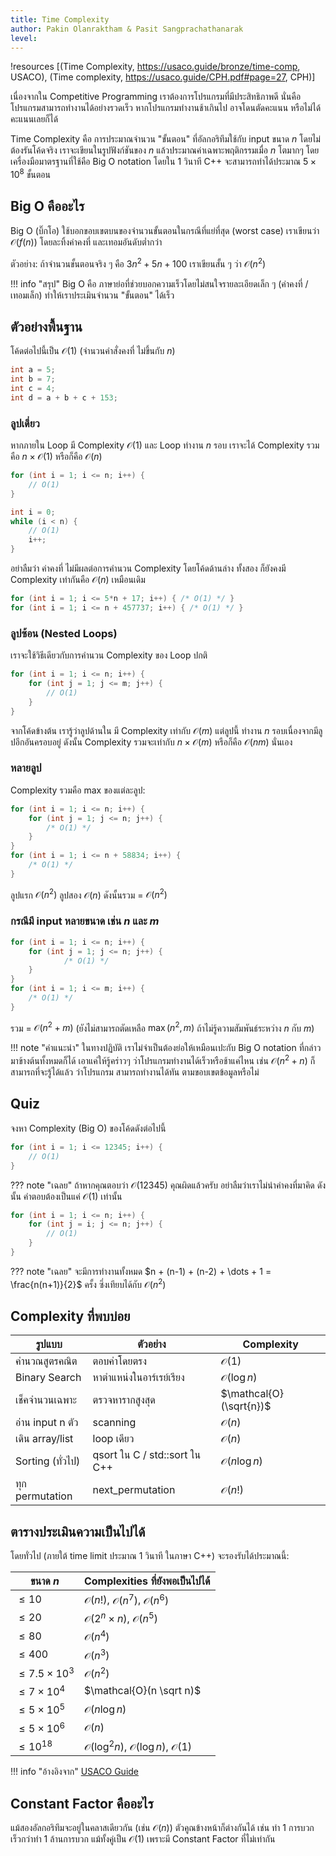 ```yaml
---
title: Time Complexity
author: Pakin Olanraktham & Pasit Sangprachathanarak
level: 
---
```


!resources [(Time Complexity, https://usaco.guide/bronze/time-comp, USACO), (Time complexity, https://usaco.guide/CPH.pdf#page=27, CPH)]

เนื่องจากใน Competitive Programming เราต้องการโปรแกรมที่มีประสิทธิภาพดี นั่นคือโปรแกรมสามารถทำงานได้อย่างรวดเร็ว หากโปรแกรมทำงานช้าเกินไป อาจโดนตัดคะแนน หรือไม่ได้คะแนนเลยก็ได้

Time Complexity คือ การประมาณจำนวน "ขั้นตอน" ที่อัลกอริทึมใช้กับ input ขนาด $n$ โดยไม่ต้องรันโค้ดจริง เราจะเขียนในรูปฟังก์ชันของ $n$ แล้วประมาณค่าเฉพาะพฤติกรรมเมื่อ $n$ โตมากๆ โดยเครื่องมือมาตรฐานที่ใช้คือ Big O notation โดยใน 1 วินาที C++ จะสามารถทำได้ประมาณ $5\times 10^8$ ขั้นตอน

## Big O คืออะไร

Big O (บิ๊กโอ) ใช้บอกขอบเขตบนของจำนวนขั้นตอนในกรณีที่แย่ที่สุด (worst case) เราเขียนว่า $\mathcal{O}(f(n))$ โดยละทิ้งค่าคงที่ และเทอมอันดับต่ำกว่า

ตัวอย่าง: ถ้าจำนวนขั้นตอนจริง ๆ คือ $3n^2 + 5n + 100$ เราเขียนสั้น ๆ ว่า $\mathcal{O}(n^2)$

!!! info "สรุป"
    Big O คือ ภาษาย่อที่ช่วยบอกความเร็วโดยไม่สนใจรายละเอียดเล็ก ๆ (ค่าคงที่ / เทอมเล็ก) ทำให้เราประเมินจำนวน "ขั้นตอน" ได้เร็ว

## ตัวอย่างพื้นฐาน

โค้ดต่อไปนี้เป็น $\mathcal{O}(1)$ (จำนวนคำสั่งคงที่ ไม่ขึ้นกับ $n$)

```cpp
int a = 5;
int b = 7;
int c = 4;
int d = a + b + c + 153;
```

### ลูปเดี่ยว

หากภายใน Loop มี Complexity $\mathcal{O}(1)$ และ Loop ทำงาน $n$ รอบ เราจะได้ Complexity รวมคือ $n\times\mathcal{O}(1)$ หรือก็คือ $\mathcal{O}(n)$

```cpp
for (int i = 1; i <= n; i++) {
    // O(1)
}

int i = 0;
while (i < n) {
    // O(1)
    i++;
}
```

อย่าลืมว่า ค่าคงที่ ไม่มีผลต่อการคำนวน Complexity โดยโค้ดด้านล่าง ทั้งสอง ก็ยังคงมี Complexity เท่ากันคือ $\mathcal{O}(n)$ เหมือนเดิม

```cpp
for (int i = 1; i <= 5*n + 17; i++) { /* O(1) */ }
for (int i = 1; i <= n + 457737; i++) { /* O(1) */ }
```

### ลูปซ้อน (Nested Loops)

เราจะใช้วิธีเดียวกับการคำนวน Complexity ของ Loop ปกติ

```cpp
for (int i = 1; i <= n; i++) {
    for (int j = 1; j <= m; j++) {
        // O(1)
    }
}
```

จากโค้ดข้างต้น เรารู้ว่าลูปด้านใน มี Complexity เท่ากับ $\mathcal{O}(m)$ แต่ลูปนี้ ทำงาน $n$ รอบเนื่องจากมีลูปอีกอันครอบอยู่ ดังนั้น Complexity รวมจะเท่ากับ $n\times\mathcal{O}(m)$ หรือก็คือ $\mathcal{O}(nm)$ นั่นเอง


### หลายลูป

Complexity รวมคือ max ของแต่ละลูป:

```cpp
for (int i = 1; i <= n; i++) {
    for (int j = 1; j <= n; j++) { 
        /* O(1) */ 
    }
}
for (int i = 1; i <= n + 58834; i++) { 
    /* O(1) */ 
}
```

ลูปแรก $\mathcal{O}(n^2)$ ลูปสอง $\mathcal{O}(n)$ ดังนั้นรวม = $\mathcal{O}(n^2)$

### กรณีมี input หลายขนาด เช่น $n$ และ $m$

```cpp
for (int i = 1; i <= n; i++) {
    for (int j = 1; j <= n; j++) {
            /* O(1) */ 
    }
}
for (int i = 1; i <= m; i++) {
    /* O(1) */ 
}
```

รวม = $\mathcal{O}(n^2 + m)$ (ยังไม่สามารถตัดเหลือ $\max(n^2, m)$ ถ้าไม่รู้ความสัมพันธ์ระหว่าง $n$ กับ $m$)

!!! note "คำแนะนำ"
    ในทางปฏิบัติ เราไม่จำเป็นต้องย่อให้เหมือนเปะกับ Big O notation ที่กล่าวมาข้างต้นทั้งหมดก็ได้ เอาแค่ให้รู้คร่าวๆ ว่าโปรแกรมทำงานได้เร็วหรือช้าแค่ไหน เช่น $\mathcal{O}(n^2 + n)$ ก็สามารถที่จะรู้ได้แล้ว ว่าโปรแกรม สามารถทำงานได้ทัน ตามขอบเขตข้อมูลหรือไม่

## Quiz

จงหา Complexity (Big O) ของโค้ดดังต่อไปนี้

```cpp
for (int i = 1; i <= 12345; i++) {
    // O(1)
}
```
??? note "เฉลย"
    ถ้าหากคุณตอบว่า $\mathcal{O}(12345)$ คุณผิดแล้วครับ อย่าลืมว่าเราไม่นำค่าคงที่มาคิด ดังนั้น คำตอบต้องเป็นแค่ $\mathcal{O}(1)$ เท่านั้น

```cpp
for (int i = 1; i <= n; i++) {
    for (int j = i; j <= n; j++) {
        // O(1)
    }
}
```
??? note "เฉลย"
    จะมีการทำงานทั้งหมด $n + (n-1) + (n-2) + \dots + 1 = \frac{n(n+1)}{2}$ ครั้ง ซึ่งเทียบได้กับ $\mathcal{O}(n^2)$

## Complexity ที่พบบ่อย

| รูปแบบ | ตัวอย่าง | Complexity |
|--------|----------|------------|
| คำนวณสูตรคณิต | ตอบค่าโดยตรง | $\mathcal{O}(1)$ |
| Binary Search | หาตำแหน่งในอาร์เรย์เรียง | $\mathcal{O}(\log n)$ |
| เช็คจำนวนเฉพาะ | ตรวจหารากสูงสุด | $\mathcal{O}(\sqrt{n})$ |
| อ่าน input n ตัว | scanning | $\mathcal{O}(n)$ |
| เดิน array/list | loop เดียว | $\mathcal{O}(n)$ |
| Sorting (ทั่วไป) |  qsort ใน C / std::sort ใน C++ | $\mathcal{O}(n \log n)$ |
| ทุก permutation | next_permutation | $\mathcal{O}(n!)$ |

## ตารางประเมินความเป็นไปได้

โดยทั่วไป (ภายใต้ time limit ประมาณ 1 วินาที ในภาษา C++) จะรองรับได้ประมาณนี้:

| ขนาด $n$ | Complexities ที่ยังพอเป็นไปได้ |
|--------------------|----------------------------------|
| $\le 10$ | $\mathcal{O}(n!)$, $\mathcal{O}(n^7)$, $\mathcal{O}(n^6)$ |
| $\le 20$ | $\mathcal{O}(2^n\times n)$, $\mathcal{O}(n^5)$ |
| $\le 80$ | $\mathcal{O}(n^4)$ |
| $\le 400$ | $\mathcal{O}(n^3)$ |
| $\le 7.5 \times 10^3$ | $\mathcal{O}(n^2)$ |
| $\le 7 \times 10^4$ | $\mathcal{O}(n \sqrt n)$ |
| $\le 5 \times 10^5$ | $\mathcal{O}(n \log n)$ |
| $\le 5 \times 10^6$ | $\mathcal{O}(n)$ |
| $\le 10^{18}$ | $\mathcal{O}(\log^2 n)$, $\mathcal{O}(\log n)$, $\mathcal{O}(1)$ |

!!! info "อ้างอิงจาก"
    [USACO Guide](https://usaco.guide/bronze/time-comp)

## Constant Factor คืออะไร

แม้สองอัลกอริทึมจะอยู่ในคลาสเดียวกัน (เช่น $\mathcal{O}(n)$) ตัวคูณข้างหน้าก็ต่างกันได้ เช่น ทำ 1 การบวก เร็วกว่าทำ 1 ล้านการบวก แม้ทั้งคู่เป็น $\mathcal{O}(1)$ เพราะมี Constant Factor ที่ไม่เท่ากัน
